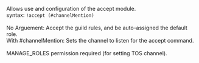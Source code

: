 Allows use and configuration of the accept module.<br />
syntax: `!accept (#channelMention)`<br />
<br />
No Arguement: Accept the guild rules, and be auto-assigned the default role.<br />
With #channelMention: Sets the channel to listen for the accept command.<br />
<br />
MANAGE_ROLES permission required (for setting TOS channel).